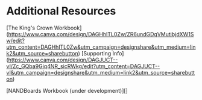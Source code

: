 # Additional Resources

[The King's Crown Workbook] (https://www.canva.com/design/DAGHhITL0Zw/ZR6undGDqVMutibjdXW1Sw/edit?utm_content=DAGHhITL0Zw&utm_campaign=designshare&utm_medium=link2&utm_source=sharebutton)
[Supporting Info] (https://www.canva.com/design/DAGJUCT--vI/Zc_GQba9Giq4NR_sicRWkg/edit?utm_content=DAGJUCT--vI&utm_campaign=designshare&utm_medium=link2&utm_source=sharebutton)

[NANDBoards Workbook (under development)][]